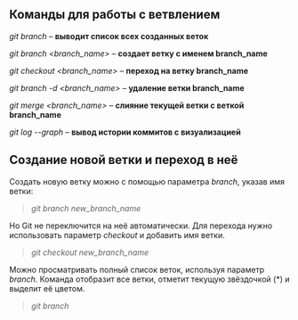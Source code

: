 
## Команды для работы с ветвлением

*git branch* – **выводит список всех созданных веток**

*git branch <branch_name>* – **создает ветку с именем branch_name**

*git checkout <branch_name>* – **переход на ветку branch_name**

*git branch -d <branch_name>* – **удаление ветки branch_name**

*git merge <branch_name>* – **слияние текущей ветки с веткой branch_name**

*git log --graph* – **вывод истории коммитов с визуализацией**

## Создание новой ветки и переход в неё

Создать новую ветку можно с помощью параметра *branch*, указав имя ветки:

>*git branch new_branch_name*

Но Git не переключится на неё автоматически. Для перехода нужно использовать параметр *checkout* и добавить имя ветки.

>*git checkout new_branch_name*

Можно просматривать полный список веток, используя параметр *branch*. Команда отобразит все ветки, отметит текущую звёздочкой (*) и выделит её цветом.

>*git branch*
